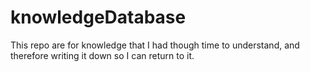 # knowledgeDatabase
This repo are for knowledge that I had though time to understand, and therefore writing it down so I can return to it.